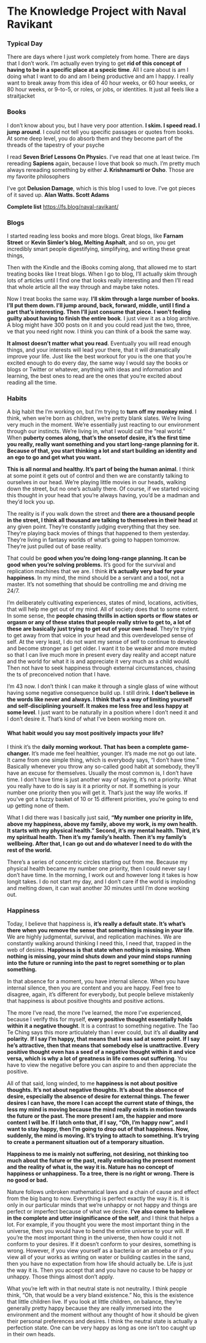 # The Knowledge Project with Naval Ravikant 

### Typical Day

There are days where I just work completely from home. There are days that I don’t work. 
I’m actually even trying to get **rid of this concept of having to be in a specific place at a 
specic time**. All I care about is am I doing what I want to do and am I being productive and am I happy. 
I really want to break away from this idea of 40 hour weeks, or 60 hour weeks, or 80 hour weeks, 
or 9-to-5, or roles, or jobs, or identities. It just all feels like a straitjacket

### Books

I don’t know about you, but I have very poor attention. **I skim. I speed read. I jump around**. 
I could not tell you specific passages or quotes from books. At some deep level, you do absorb 
them and they become part of the threads of the tapestry of your psyche

I read **Seven Brief Lessons On Physic**s. I’ve read that one at least twice. I’m rereading **Sapiens** again, 
because I love that book so much. I’m pretty much always rereading something by either **J. Krishnamurti 
or Osho**. Those are my favorite philosophers

I’ve got **Delusion Damage**, which is this blog I used to love. I’ve got pieces of it saved up. **Alan Watts. 
Scott Adams**

**Complete list**
https://fs.blog/naval-ravikant/

### Blogs

I started reading less books and more blogs. Great blogs, like **Farnam Street** or **Kevin Simler’s blog, 
Melting Asphalt**, and so on, you get incredibly smart people digestifying, simplifying, and writing these 
great things,

Then with the Kindle and the iBooks coming along, that allowed me to start treating books like I treat blogs. 
When I go to blog, I’ll actually skim through lots of articles until I find one that looks really 
interesting and then I’ll read that whole article all the way through and maybe take notes. 

Now I treat books the same way. **I’ll skim through a large number of books. I’ll put them down. 
I’ll jump around, back, forward, middle, until I find a part that’s interesting. Then I’ll just consume 
that piece. I won’t feeling guilty about having to finish the entire book**.
I just view it as a blog archive. A blog might have 300 posts on it and you could read just the two, three,  
ve that you need right now. I think you can think of a book the same way. 

**It almost doesn’t matter what you read**. Eventually you will read enough things, and your interests
will lead your there, that it will dramatically improve your life. Just like the best workout for
you is the one that you’re excited enough to do every day, the same way I would say the books
or blogs or Twitter or whatever, anything with ideas and information and learning, the best ones
to read are the ones that you’re excited about reading all the time.


### Habits

A big habit the I’m working on, but I’m trying to **turn off my monkey mind**. I think, when we’re born 
as children, we’re pretty blank slates. We’re living very much in the moment. We’re essentially just
reacting to our environment through our instincts. We’re living in, what I would call the “real world.”
When **puberty comes along, that’s the onsetof desire, it’s the first time you really, really want something
and you start long-range planning for it. Because of that, you start thinking a lot and start building an
identity and an ego to go and get what you want.**

**This is all normal and healthy. It’s part of being the human animal**. I think at some point it gets out
of control and then we are constantly talking to ourselves in our head. We’re playing little movies in
our heads, walking down the street, but no one’s actually there. Of course, if we started voicing this
thought in your head that you’re always having, you’d be a madman and they’d lock you up.

The reality is if you walk down the street and **there are a thousand people
in the street, I think all thousand are talking to themselves in their head** at any given point. 
They’re constantly judging everything that they see. They’re playing back movies of things 
that happened to them yesterday. They’re living in fantasy worlds of what’s going to happen tomorrow. 
They’re just pulled out of base reality.

That could be **good when you’re doing long-range planning. It can be good when you’re solving problems.**
It’s good for the survival and replication machines that we are. I think **it’s actually very bad for 
your happiness**. In my mind, the mind should be a servant and a tool, not a master. It’s not something 
that should be controlling me and driving me 24/7.

I’m deliberately cultivating experiences, states of mind, locations, activities, that will help 
me get out of my mind.
All of society does that to some extent. In some sense, the **people chasing thrills in action sports 
or flow states or orgasm or any of these states that people really strive to get to, a lot of these
are basically just trying to get out of your own head**. They’re trying to get away from that voice in
your head and this overdeveloped sense of self. At the very least, I do not want my sense of self to
continue to develop and become stronger as I get older. I want it to be weaker and more muted so that
I can live much more in present every day reality and accept nature and the world for what it is and
appreciate it very much as a child would. Then not have to seek happiness through external circumstances,
chasing the  ts of preconceived notion that I have.

I’m 43 now. I don’t think I can make it through a single glass of wine without having some negative
consequence build up. I still drink. **I don’t believe in the words like never and always. I think
that’s a way of limiting yourself and self-disciplining yourself. It makes me less free and less
happy at some level**. I just want to be naturally in a position where I don’t need it and I don’t
desire it. That’s kind of what I’ve been working more on.


#### What habit would you say most positively impacts your life?

I think it’s the **daily morning workout. That has been a complete game- changer.**
It’s made me feel healthier, younger. It’s made me not go out late. It came from
one simple thing, which is everybody says, “I don’t have time.” Basically whenever
you throw any so-called good habit at somebody, they’ll have an excuse for themselves. 
Usually the most common is, I don’t have time. I don’t have time is just another way of
saying, it’s not a priority. What you really have to do is say is it a priority or not. 
If something is your number one priority then you will get it. That’s just the way life works. 
If you’ve got a fuzzy basket of 10 or 15 different priorities, you’re going to end up getting none of them.

What I did there was I basically just said, **“My number one priority in life, above my happiness,
above my family, above my work, is my own health. It starts with my physical health.” 
Second, it’s my mental health. Third, it’s my spiritual health. Then it’s my family’s health.
Then it’s my family’s wellbeing. After that, I can go out and do whatever I need to do with
the rest of the world.**

There’s a series of concentric circles starting out from me. Because my physical health became 
my number one priority, then I could never say I don’t have time. In the morning, I work out 
and however long it takes is how longit takes. I do not start my day, and I don’t care if the world
is imploding and melting down, it can wait another 30 minutes until I’m done working out.


### Happiness

Today, I believe that happiness is, **it’s really a default state. It’s what’s there when you remove the sense that something is missing in your life**. We are highly judgmental, survival, and replication machines. We are constantly walking around thinking I need this, I need that, trapped in the web of desires. **Happiness is that state when nothing is missing. When nothing is missing, your mind shuts down and your mind stops running into the future or running into the past to regret something or to plan something.**

In that absence for a moment, you have internal silence. When you have internal silence, then you are content and you are happy. Feel free to disagree, again, it’s different for everybody, but people believe mistakenly that happiness is about positive thoughts and positive actions.

The more I’ve read, the more I’ve learned, the more I’ve experienced, because I verify this for myself, **every positive thought essentially holds within it a negative thought**. It is a contrast to something negative. The Tao Te Ching says this more articulately than I ever could, but it’s all **duality and polarity**.
**If I say I’m happy, that means that I was sad at some point. If I say he’s attractive, then that means that somebody else is unattractive. Every positive thought even has a seed of a negative thought within it and vice versa, which is why a lot of greatness in life comes out suffering**. You have to view the negative before you can aspire to and then appreciate the positive.

All of that said, long winded, to me **happiness is not about positive thoughts. It’s not about negative thoughts. It’s about the absence of desire, especially the absence of desire for external things. The fewer desires I can have, the more I can accept the current state of things, the less my mind is moving because the mind really exists in motion towards the future or the past. The more present I am, the happier and more content I will be. If I latch onto that, if I say, “Oh, I’m happy now”, and I want to stay happy, then I’m going to drop out of that happiness. Now, suddenly, the mind is moving. It’s trying to attach to something. It’s trying to create a permanent situation out of a temporary situation.**

**Happiness to me is mainly not suffering, not desiring, not thinking too much about the future or the past, really embracing the present moment and the reality of what is, the way it is. Nature has no concept of happiness or unhappiness. To a tree, there is no right or wrong. There is no good or bad.**

Nature follows unbroken mathematical laws and a chain of cause and effect from the big bang to now. Everything is perfect exactly the way it is. It is only in our particular minds that we’re unhappy or not happy and things are perfect or imperfect because of what we desire.
**I’ve also come to believe in the complete and utter insignificance of the self**, and I think that helps a lot. For example, if you thought you were the most important thing in the universe, then you would have to bend the entire universe to your will. If you’re the most important thing in the universe, then how could it not conform to your desires. If it doesn’t conform to your desires, something is wrong. However, if you view yourself as a bacteria or an amoeba or if you view all of your works as writing on water or building castles in the sand, then you have no expectation from how life should actually be. Life is just the way it is. Then you accept that and you have no cause to be happy or unhappy. Those things almost don’t apply.

What you’re left with in that neutral state is not neutrality. I think people think, “Oh, that would be a very bland existence.” No, this is the existence that little children live. If you look at little children, on balance, they’re generally pretty happy because they are really immersed into the environment and the moment without any thought of how it should be given their personal preferences and desires. I think the neutral state is actually a perfection state. One can be very happy as long as one isn’t too caught up in their own heads.

